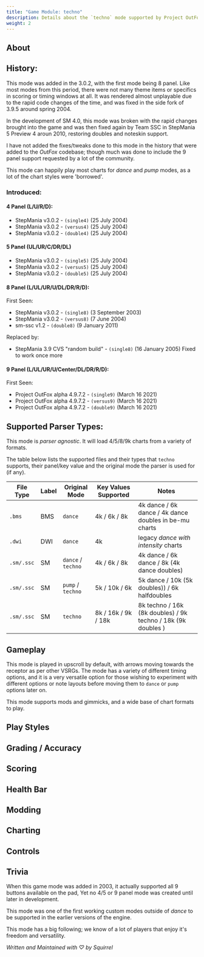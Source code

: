 ```yaml
---
title: "Game Module: techno"
description: Details about the `techno` mode supported by Project OutFox.
weight: 2
---
```



<!--
insert picture of gameplay 
-->

## About

## History:

This mode was added in the 3.0.2, with the first mode being 8 panel. Like most modes from this period, there were not many theme items or specifics in scoring or timing windows at all. It was rendered almost unplayable due to the rapid code changes of the time, and was fixed in the side fork of 3.9.5 around spring 2004.

In the development of SM 4.0, this mode was broken with the rapid changes brought into the game and was then fixed again by Team SSC in StepMania 5 Preview 4 aroun 2010, restoring doubles and noteskin support. 

I have not added the fixes/tweaks done to this mode in the history that were added to the _OutFox_ codebase; though much was done to include the 9 panel support requested by a lot of the community. 

This mode can happily play most charts for _dance_ and _pump_ modes, as a lot of the chart styles were 'borrowed'. 

### Introduced:

#### 4 Panel (L/U/R/D):
 * StepMania v3.0.2 - ``(single4)`` (25 July 2004) 
 * StepMania v3.0.2 - ``(versus4)`` (25 July 2004) 
 * StepMania v3.0.2 - ``(double4)`` (25 July 2004)

#### 5 Panel (UL/UR/C/DR/DL)
 * StepMania v3.0.2 - ``(single5)`` (25 July 2004)
 * StepMania v3.0.2 - ``(versus5)`` (25 July 2004)
 * StepMania v3.0.2 - ``(double5)`` (25 July 2004) 

#### 8 Panel (L/UL/UR/U/DL/DR/R/D):

First Seen:
 * StepMania v3.0.2 - ``(single8)`` (3 September 2003) 
 * StepMania v3.0.2 - ``(versus8)`` (7 June 2004) 
 * sm-ssc v1.2 - ``(double8)`` (9 January 2011)

Replaced by:
 * StepMania 3.9 CVS "random build" - ``(single8)`` (16 January 2005) Fixed to work once more
 
#### 9 Panel (L/UL/UR/U/Center/DL/DR/R/D):

First Seen:
 * Project OutFox alpha 4.9.7.2 - ``(single9)`` (March 16 2021)
 * Project OutFox alpha 4.9.7.2 - ``(versus9)`` (March 16 2021)
 * Project OutFox alpha 4.9.7.2 - ``(double9)`` (March 16 2021)

## Supported Parser Types:

This mode is _parser agnostic_. It will load 4/5/8/9k charts from a variety of formats.

The table below lists the supported files and their types that ``techno`` supports, their panel/key value and the original mode the parser is used for (if any).

File Type|Label|Original Mode|Key Values Supported|Notes 
------------|-------------|-------------|-------------|-------------|
 ``.bms`` | BMS | ``dance`` | 4k / 6k / 8k | 4k dance / 6k dance / 4k dance doubles in be-mu charts
 ``.dwi`` | DWI | ``dance`` | 4k | legacy _dance with intensity_ charts
 ``.sm/.ssc`` | SM | ``dance`` / ``techno`` | 4k / 6k / 8k  | 4k dance / 6k dance / 8k (4k dance doubles)
 ``.sm/.ssc`` | SM | ``pump`` / ``techno`` | 5k / 10k / 6k  | 5k dance / 10k (5k doubles)) / 6k halfdoubles
 ``.sm/.ssc`` | SM | ``techno`` | 8k / 16k / 9k / 18k  | 8k techno / 16k (8k doubles) / 9k techno / 18k (9k doubles )


## Gameplay

This mode is played in upscroll by default, with arrows moving towards the receptor as per other VSRGs. The mode has a variety of different timing options, and it is a very versatile option for those wishing to experiment with different options or note layouts before moving them to ``dance`` or ``pump`` options later on.

This mode supports mods and gimmicks, and a wide base of chart formats to play.

## Play Styles

## Grading / Accuracy

## Scoring

## Health Bar

## Modding

## Charting

## Controls

## Trivia

When this game mode was added in 2003, it actually supported all 9 buttons available on the pad, Yet no 4/5 or 9 panel mode was created until later in development.

This mode was one of the first working custom modes outside of _dance_ to be supported in the earlier versions of the engine.

This mode has a big following; we know of a lot of players that enjoy it's freedom and versatility.

_Written and Maintained with ♡ by Squirrel_
